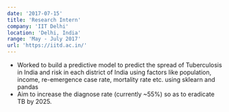 ```yaml
---
date: '2017-07-15'
title: 'Research Intern'
company: 'IIT Delhi'
location: 'Delhi, India'
range: 'May - July 2017'
url: 'https://iitd.ac.in/'
---
```


- Worked to build a predictive model to predict the spread of Tuberculosis in India and risk in each district of India using factors like population, income, re-emergence case rate, mortality rate etc. using sklearn and pandas
- Aim to increase the diagnose rate (currently ~55%) so as to eradicate TB by 2025.
